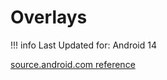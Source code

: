 # Overlays

!!! info
    Last Updated for: Android 14

[source.android.com reference](https://source.android.com/docs/core/runtime/rros)
